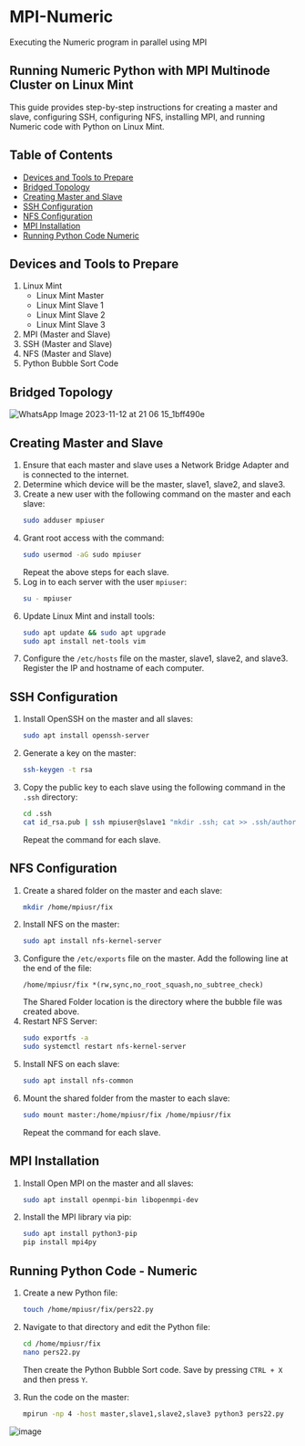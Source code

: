 # MPI-Numeric
Executing the Numeric program in parallel using MPI

## Running Numeric Python with MPI Multinode Cluster on Linux Mint

This guide provides step-by-step instructions for creating a master and slave, configuring SSH, configuring NFS, installing MPI, and running Numeric code with Python on Linux Mint.

## Table of Contents
- [Devices and Tools to Prepare](#devices-and-tools-to-prepare)
- [Bridged Topology](#bridged-topology)
- [Creating Master and Slave](#creating-master-and-slave)
- [SSH Configuration](#ssh-configuration)
- [NFS Configuration](#nfs-configuration)
- [MPI Installation](#mpi-installation)
- [Running Python Code Numeric](#Running-Python-Code-Numeric)

## Devices and Tools to Prepare
1. Linux Mint
   - Linux Mint Master
   - Linux Mint Slave 1
   - Linux Mint Slave 2
   - Linux Mint Slave 3
2. MPI (Master and Slave)
3. SSH (Master and Slave)
4. NFS (Master and Slave)
5. Python Bubble Sort Code

## Bridged Topology
![WhatsApp Image 2023-11-12 at 21 06 15_1bff490e](https://github.com/tasyabarus20/MPI-Numeric/assets/150136650/2187e05d-7b79-49c2-89ad-9b070b0ca5f8)

## Creating Master and Slave
1. Ensure that each master and slave uses a Network Bridge Adapter and is connected to the internet.
2. Determine which device will be the master, slave1, slave2, and slave3.
3. Create a new user with the following command on the master and each slave:
    ```bash
    sudo adduser mpiuser
    ```
4. Grant root access with the command:
    ```bash
    sudo usermod -aG sudo mpiuser
    ```
    Repeat the above steps for each slave.
5. Log in to each server with the user `mpiuser`:
    ```bash
    su - mpiuser
    ```
6. Update Linux Mint and install tools:
    ```bash
    sudo apt update && sudo apt upgrade
    sudo apt install net-tools vim
    ```
7. Configure the `/etc/hosts` file on the master, slave1, slave2, and slave3. Register the IP and hostname of each computer.

## SSH Configuration
1. Install OpenSSH on the master and all slaves:
    ```bash
    sudo apt install openssh-server
    ```
2. Generate a key on the master:
    ```bash
    ssh-keygen -t rsa
    ```
3. Copy the public key to each slave using the following command in the `.ssh` directory:
    ```bash
    cd .ssh
    cat id_rsa.pub | ssh mpiuser@slave1 "mkdir .ssh; cat >> .ssh/authorized_keys"
    ```
    Repeat the command for each slave.

## NFS Configuration
1. Create a shared folder on the master and each slave:
    ```bash
    mkdir /home/mpiusr/fix
    ```
2. Install NFS on the master:
    ```bash
    sudo apt install nfs-kernel-server
    ```
3. Configure the `/etc/exports` file on the master. Add the following line at the end of the file:
    ```plaintext
    /home/mpiusr/fix *(rw,sync,no_root_squash,no_subtree_check)
    ```
    The Shared Folder location is the directory where the bubble file was created above.
4. Restart NFS Server:
    ```bash
    sudo exportfs -a
    sudo systemctl restart nfs-kernel-server
    ```
5. Install NFS on each slave:
    ```bash
    sudo apt install nfs-common
    ```
6. Mount the shared folder from the master to each slave:
    ```bash
    sudo mount master:/home/mpiusr/fix /home/mpiusr/fix
    ```
    Repeat the command for each slave.

## MPI Installation
1. Install Open MPI on the master and all slaves:
    ```bash
    sudo apt install openmpi-bin libopenmpi-dev
    ```
2. Install the MPI library via pip:
    ```bash
    sudo apt install python3-pip
    pip install mpi4py
    ```

## Running Python Code - Numeric
1. Create a new Python file:
    ```bash
    touch /home/mpiusr/fix/pers22.py
    ```
2. Navigate to that directory and edit the Python file:
    ```bash
    cd /home/mpiusr/fix
    nano pers22.py
    ```
    Then create the Python Bubble Sort code. Save by pressing `CTRL + X` and then press `Y`.
    

3. Run the code on the master:
    ```bash
    mpirun -np 4 -host master,slave1,slave2,slave3 python3 pers22.py
    ```
![image](https://github.com/tasyabarus20/MPI-Numeric/assets/150136650/67926dfd-40e6-41e5-bfaa-8b77b53b87d7)
